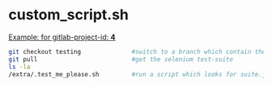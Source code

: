 # custom_script.sh

[ Example: for gitlab-project-id: **4** ](http://ci0.gitlab.linnovate.net/projects/4/edit)


```bash
git checkout testing              #switch to a branch which contain the selenium-tests
git pull                          #get the selenium test-suite 
ls -la   
/extra/.test_me_please.sh         #run a script which looks for suite.json and run its tests.
```